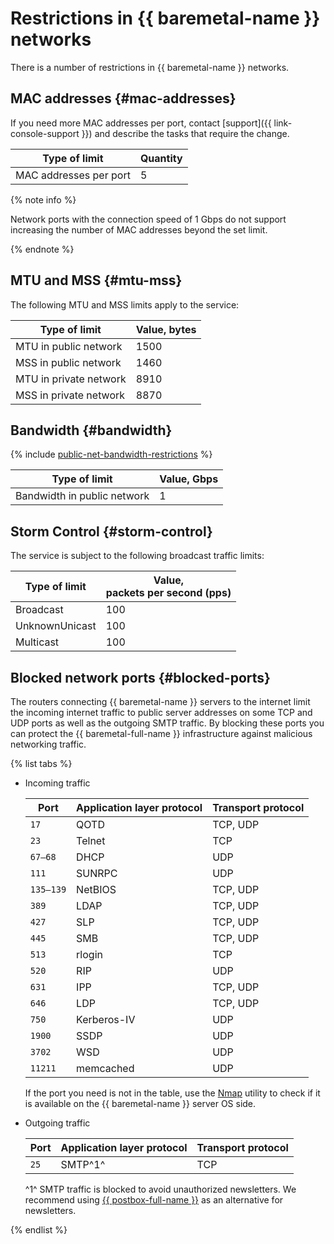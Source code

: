 # Restrictions in {{ baremetal-name }} networks

There is a number of restrictions in {{ baremetal-name }} networks.

## MAC addresses {#mac-addresses}

If you need more MAC addresses per port, contact [support]({{ link-console-support }}) and describe the tasks that require the change.

Type of limit | Quantity
--- | ---
MAC addresses per port | 5

{% note info %}

Network ports with the connection speed of 1 Gbps do not support increasing the number of MAC addresses beyond the set limit.

{% endnote %}

## MTU and MSS {#mtu-mss}

The following MTU and MSS limits apply to the service:

Type of limit | Value, bytes
--- | ---
MTU in public network | 1500
MSS in public network | 1460
MTU in private network | 8910
MSS in private network | 8870

## Bandwidth {#bandwidth}

{% include [public-net-bandwidth-restrictions](../../_includes/baremetal/public-net-bandwidth-restrictions.md) %}

Type of limit | Value, Gbps
--- | ---
Bandwidth in public network | 1 

## Storm Control {#storm-control}

The service is subject to the following broadcast traffic limits:

Type of limit | Value,</br>packets per second (pps)
--- | ---
Broadcast | 100
UnknownUnicast | 100
Multicast | 100

## Blocked network ports {#blocked-ports}

The routers connecting {{ baremetal-name }} servers to the internet limit the incoming internet traffic to public server addresses on some TCP and UDP ports as well as the outgoing SMTP traffic. By blocking these ports you can protect the {{ baremetal-full-name }} infrastructure against malicious networking traffic.

{% list tabs %}

- Incoming traffic

  **Port** | **Application layer protocol** | **Transport protocol**
  --- | --- | ---
  `17` | QOTD | TCP, UDP
  `23` | Telnet | TCP
  `67–68` | DHCP | UDP
  `111` | SUNRPC | UDP
  `135–139` | NetBIOS | TCP, UDP
  `389` | LDAP | TCP, UDP
  `427` | SLP | TCP, UDP
  `445` | SMB | TCP, UDP
  `513` | rlogin | TCP
  `520` | RIP | UDP
  `631` | IPP | TCP, UDP
  `646` | LDP | TCP, UDP
  `750` | Kerberos-IV | UDP
  `1900` | SSDP | UDP
  `3702` | WSD | UDP
  `11211` | memcached | UDP

  If the port you need is not in the table, use the [Nmap](https://en.wikipedia.org/wiki/Nmap) utility to check if it is available on the {{ baremetal-name }} server OS side.

- Outgoing traffic

  **Port** | **Application layer protocol** | **Transport protocol**
  --- | --- | ---
  `25` | SMTP^1^ | TCP

  ^1^ SMTP traffic is blocked to avoid unauthorized newsletters. We recommend using [{{ postbox-full-name }}](../../postbox/concepts/index.md) as an alternative for newsletters.

{% endlist %}